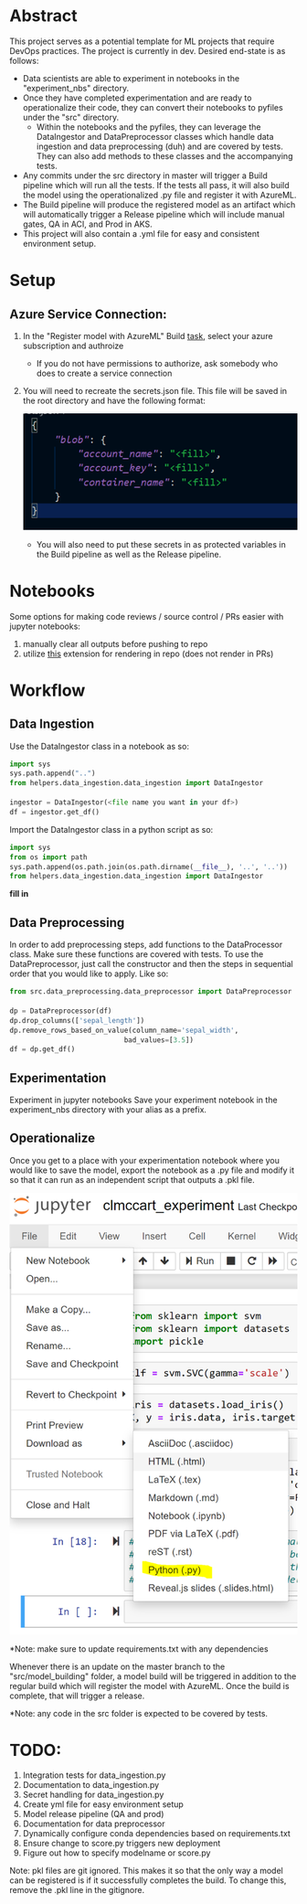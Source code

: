 
# Abstract
This project serves as a potential template for ML projects that require DevOps practices. The project is currently in dev. Desired end-state is as follows:
- Data scientists are able to experiment in notebooks in the "experiment_nbs" directory.
- Once they have completed experimentation and are ready to operationalize their code, they can convert their notebooks to pyfiles under the "src" directory.
    - Within the notebooks and the pyfiles, they can leverage the DataIngestor and DataPreprocessor classes which handle data ingestion and data preprocessing (duh) and are covered by tests. They can also add methods to these classes and the accompanying tests.
- Any commits under the src directory in master will trigger a Build pipeline which will run all the tests. If the tests all pass, it will also build the model using the operationalized .py file and register it with AzureML.
- The Build pipeline will produce the registered model as an artifact which will automatically trigger a Release pipeline which will include manual gates, QA in ACI, and Prod in AKS.
- This project will also contain a .yml file for easy and consistent environment setup. 
    

# Setup
## Azure Service Connection:
1) In the "Register model with AzureML" Build [task](https://dev.azure.com/clmccarthy/mlopstemplate/_apps/hub/ms.vss-ciworkflow.build-ci-hub?_a=edit-build-definition&id=3), select your azure subscription and authroize
    - If you do not have permissions to authorize, ask somebody who does to create a service connection

2) You will need to recreate the secrets.json file. This file will be saved in the root directory and have the following format:

    ![secrets.json image](materials/secrets.png)
    - You will also need to put these secrets in as protected variables in the Build pipeline as well as the Release pipeline.

# Notebooks
Some options for making code reviews / source control / PRs easier with jupyter notebooks:
1) manually clear all outputs before pushing to repo
2) utilize [this](https://marketplace.visualstudio.com/items?itemName=ms-air-aiagility.ipynb-renderer) extension for rendering in repo (does not render in PRs)

# Workflow
## Data Ingestion
Use the DataIngestor class in a notebook as so: 
```python
import sys
sys.path.append("..")
from helpers.data_ingestion.data_ingestion import DataIngestor

ingestor = DataIngestor(<file name you want in your df>)
df = ingestor.get_df()
```
Import the DataIngestor class in a python script as so:
```python
import sys
from os import path
sys.path.append(os.path.join(os.path.dirname(__file__), '..', '..'))
from helpers.data_ingestion.data_ingestion import DataIngestor
```
**fill in**

## Data Preprocessing
In order to add preprocessing steps, add functions to the DataProcessor class. Make sure these functions are covered with tests. 
To use the DataPreprocessor, just call the constructor and then the steps in sequential order that you would like to apply. Like so:
```python
from src.data_preprocessing.data_preprocessor import DataPreprocessor

dp = DataPreprocessor(df)
dp.drop_columns(['sepal_length'])
dp.remove_rows_based_on_value(column_name='sepal_width', 
                            bad_values=[3.5])
df = dp.get_df()
```
## Experimentation
Experiment in jupyter notebooks 
Save your experiment notebook in the experiment_nbs directory with your alias as a prefix.

## Operationalize
Once you get to a place with your experimentation notebook where you would like to save the model, export the notebook as a .py file and modify it so that it can run as an independent script that outputs a .pkl file.

![image guide for exporting](materials/exportaspy.png)

*Note: make sure to update requirements.txt with any dependencies

Whenever there is an update on the master branch to the "src/model_building" folder, a model build will be triggered in addition to the regular build which will register the model with AzureML. Once the build is complete, that will trigger a release.

*Note: any code in the src folder is expected to be covered by tests.

# TODO:
1) Integration tests for data_ingestion.py
2) Documentation to data_ingestion.py
3) Secret handling for data_ingestion.py
4) Create yml file for easy environment setup
5) Model release pipeline (QA and prod)
6) Documentation for data preprocessor
7) Dynamically configure conda dependencies based on requirements.txt
8) Ensure change to score.py triggers new deployment
9) Figure out how to specify modelname or score.py


Note: pkl files are git ignored. This makes it so that the only way a model can be registered is if it successfully completes the build.
To change this, remove the .pkl line in the gitignore.
